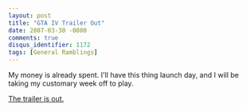 ```yaml
---
layout: post
title: "GTA IV Trailer Out"
date: 2007-03-30 -0800
comments: true
disqus_identifier: 1172
tags: [General Ramblings]
---
```

My money is already spent. I'll have this thing launch day, and I will
be taking my customary week off to play.
 
 [The trailer is out.](http://www.rockstargames.com/IV)
